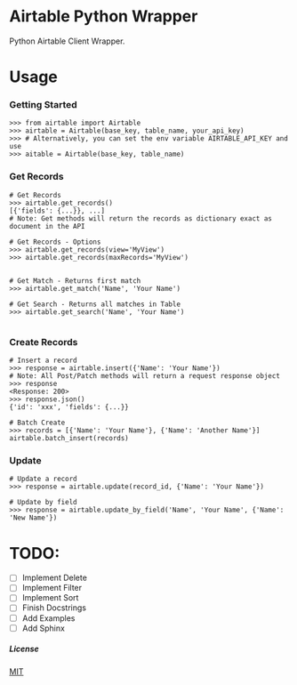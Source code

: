 # Airtable Python Wrapper

Python Airtable Client Wrapper.

# Usage

### Getting Started

```
>>> from airtable import Airtable
>>> airtable = Airtable(base_key, table_name, your_api_key)
>>> # Alternatively, you can set the env variable AIRTABLE_API_KEY and use
>>> aitable = Airtable(base_key, table_name)
```

### Get Records

```
# Get Records
>>> airtable.get_records()
[{'fields': {...}}, ...]
# Note: Get methods will return the records as dictionary exact as document in the API

# Get Records - Options
>>> airtable.get_records(view='MyView')
>>> airtable.get_records(maxRecords='MyView')


# Get Match - Returns first match
>>> airtable.get_match('Name', 'Your Name')

# Get Search - Returns all matches in Table
>>> airtable.get_search('Name', 'Your Name')


```

### Create Records

```
# Insert a record
>>> response = airtable.insert({'Name': 'Your Name'})
# Note: All Post/Patch methods will return a request response object
>>> response
<Response: 200>
>>> response.json()
{'id': 'xxx', 'fields': {...}}

# Batch Create
>>> records = [{'Name': 'Your Name'}, {'Name': 'Another Name'}]
airtable.batch_insert(records)
```

### Update

```
# Update a record
>>> response = airtable.update(record_id, {'Name': 'Your Name'})

# Update by field
>>> response = airtable.update_by_field('Name', 'Your Name', {'Name': 'New Name'})
```


# TODO:

- [ ] Implement Delete
- [ ] Implement Filter
- [ ] Implement Sort
- [ ] Finish Docstrings
- [ ] Add Examples
- [ ] Add Sphinx

##### License
[MIT](https://opensource.org/licenses/MIT)

